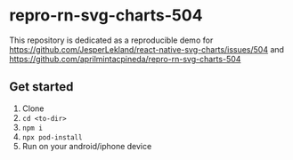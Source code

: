 # repro-rn-svg-charts-504

This repository is dedicated as a reproducible demo for https://github.com/JesperLekland/react-native-svg-charts/issues/504 and https://github.com/aprilmintacpineda/repro-rn-svg-charts-504

## Get started

1. Clone
2. `cd <to-dir>`
3. `npm i`
4. `npx pod-install`
5. Run on your android/iphone device